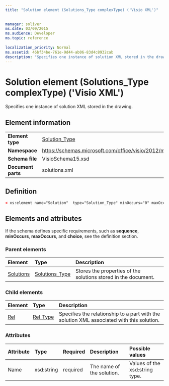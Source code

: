 ```yaml
---
title: "Solution element (Solutions_Type complexType) ('Visio XML')"
 
 
manager: soliver
ms.date: 03/09/2015
ms.audience: Developer
ms.topic: reference
 
localization_priority: Normal
ms.assetid: 46bf34be-761e-9d44-ab06-83d4c8932cab
description: "Specifies one instance of solution XML stored in the drawing."
---
```


# Solution element (Solutions_Type complexType) ('Visio XML')

Specifies one instance of solution XML stored in the drawing.
  
## Element information

|||
|:-----|:-----|
|**Element type** <br/> |[Solution_Type](solution_type-complextypevisio-xml.md) <br/> |
|**Namespace** <br/> |https://schemas.microsoft.com/office/visio/2012/main  <br/> |
|**Schema file** <br/> |VisioSchema15.xsd  <br/> |
|**Document parts** <br/> |solutions.xml  <br/> |
   
## Definition

```XML
< xs:element name="Solution"  type="Solution_Type" minOccurs="0" maxOccurs="unbounded" ></xs:element >
```

## Elements and attributes

If the schema defines specific requirements, such as **sequence**, **minOccurs**, **maxOccurs**, and **choice**, see the definition section. 
  
### Parent elements

|**Element**|**Type**|**Description**|
|:-----|:-----|:-----|
|[Solutions](solutions-elementvisio-xml.md) <br/> |[Solutions_Type](solutions_type-complextypevisio-xml.md) <br/> |Stores the properties of the solutions stored in the document.  <br/> |
   
### Child elements

|**Element**|**Type**|**Description**|
|:-----|:-----|:-----|
|[Rel](rel-element-solution_type-complextypevisio-xml.md) <br/> |[Rel_Type](rel_type-complextypevisio-xml.md) <br/> |Specifies the relationship to a part with the solution XML associated with this solution.  <br/> |
   
### Attributes

|**Attribute**|**Type**|**Required**|**Description**|**Possible values**|
|:-----|:-----|:-----|:-----|:-----|
|Name  <br/> |xsd:string  <br/> |required  <br/> |The name of the solution.  <br/> |Values of the xsd:string type.  <br/> |
   

